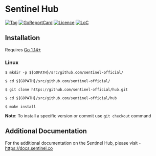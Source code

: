 # Sentinel Hub

[![Tag](https://img.shields.io/github/tag/sentinel-official/hub.svg)](https://github.com/sentinel-official/hub/releases/latest)
[![GoReportCard](https://goreportcard.com/badge/github.com/sentinel-official/hub)](https://goreportcard.com/report/github.com/sentinel-official/hub)
[![Licence](https://img.shields.io/github/license/sentinel-official/hub.svg)](https://github.com/sentinel-official/hub/blob/development/LICENSE)
[![LoC](https://tokei.rs/b1/github/sentinel-official/hub)](https://github.com/sentinel-official/hub)

## Installation

Requires [Go 1.14+](https://golang.org/dl/)

### Linux

`$ mkdir -p ${GOPATH}/src/github.com/sentinel-official/`

`$ cd ${GOPATH}/src/github.com/sentinel-official/`

`$ git clone https://github.com/sentinel-official/hub.git`

`$ cd ${GOPATH}/src/github.com/sentinel-official/hub`

`$ make install`

**Note:** To install a specific version or commit use `git checkout` command

## Additional Documentation

For the additional documentation on the Sentinel Hub, please visit - https://docs.sentinel.co
